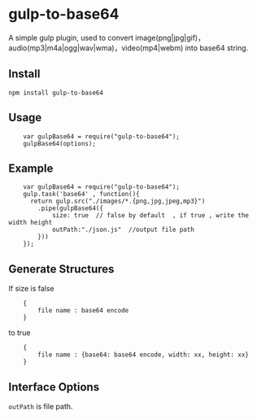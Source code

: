 # gulp-to-base64

A simple gulp plugin, used to convert image(png|jpg|gif)，audio(mp3|m4a|ogg|wav|wma)，video(mp4|webm) into base64 string.

## Install

    npm install gulp-to-base64

## Usage

```
    var gulpBase64 = require("gulp-to-base64");
    gulpBase64(options);
```

## Example

```
    var gulpBase64 = require("gulp-to-base64");
    gulp.task('base64' , function(){
      return gulp.src("./images/*.{png,jpg,jpeg,mp3}")
		.pipe(gulpBase64({
			size: true  // false by default  , if true , write the width height
			outPath:"./json.js"  //output file path
		}))
    });
```

## Generate Structures
	
If size is false

```
	{
		file name : base64 encode
	}
```	

to true

```
	{
		file name : {base64: base64 encode, width: xx, height: xx}
	}
```	

## Interface Options


`outPath` is file path.
